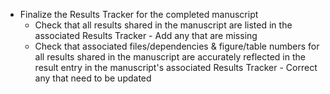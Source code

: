 <!-- All results suport -->
* Finalize the Results Tracker for the completed manuscript
  * Check that all results shared in the manuscript are listed in the associated Results Tracker - Add any that are missing
  * Check that associated files/dependencies & figure/table numbers for all results shared in the manuscript are accurately reflected in the result entry in the manuscript's associated Results Tracker - Correct any that need to be updated